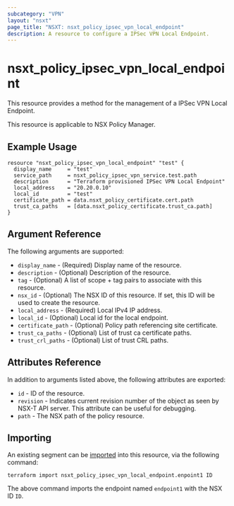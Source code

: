 ```yaml
---
subcategory: "VPN"
layout: "nsxt"
page_title: "NSXT: nsxt_policy_ipsec_vpn_local_endpoint"
description: A resource to configure a IPSec VPN Local Endpoint.
---
```

# nsxt_policy_ipsec_vpn_local_endpoint

This resource provides a method for the management of a IPSec VPN Local Endpoint.

This resource is applicable to NSX Policy Manager.

## Example Usage

```hcl
resource "nsxt_policy_ipsec_vpn_local_endpoint" "test" {
  display_name     = "test"
  service_path     = nsxt_policy_ipsec_vpn_service.test.path
  description      = "Terraform provisioned IPSec VPN Local Endpoint"
  local_address    = "20.20.0.10"
  local_id         = "test"
  certificate_path = data.nsxt_policy_certificate.cert.path
  trust_ca_paths   = [data.nsxt_policy_certificate.trust_ca.path]
}
```

## Argument Reference

The following arguments are supported:

* `display_name` - (Required) Display name of the resource.
* `description` - (Optional) Description of the resource.
* `tag` - (Optional) A list of scope + tag pairs to associate with this resource.
* `nsx_id` - (Optional) The NSX ID of this resource. If set, this ID will be used to create the resource.
* `local_address` - (Required) Local IPv4 IP address.
* `local_id` - (Optional) Local id for the local endpoint.
* `certificate_path` - (Optional) Policy path referencing site certificate.
* `trust_ca_paths` - (Optional) List of trust ca certificate paths.
* `trust_crl_paths` - (Optional) List of trust CRL paths.


## Attributes Reference

In addition to arguments listed above, the following attributes are exported:

* `id` - ID of the resource.
* `revision` - Indicates current revision number of the object as seen by NSX-T API server. This attribute can be useful for debugging.
* `path` - The NSX path of the policy resource.


## Importing

An existing segment can be [imported][docs-import] into this resource, via the following command:

[docs-import]: https://www.terraform.io/cli/import

```
terraform import nsxt_policy_ipsec_vpn_local_endpoint.enpoint1 ID
```

The above command imports the endpoint named `endpoint1` with the NSX ID `ID`.

